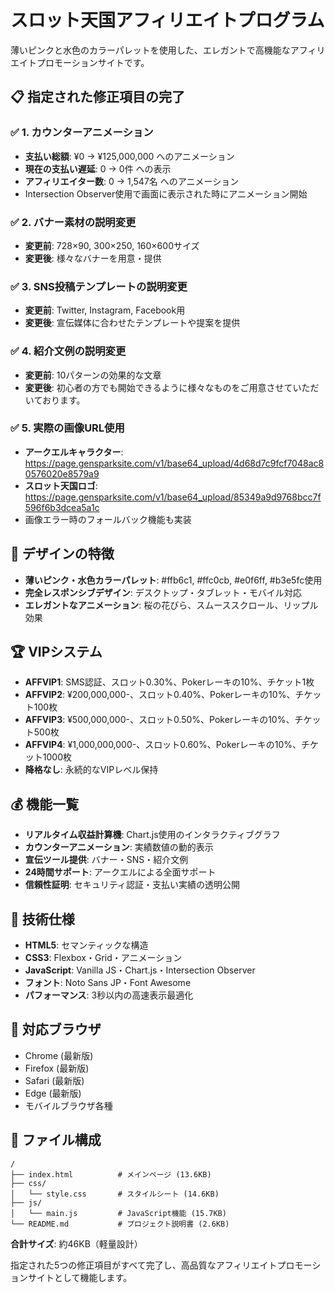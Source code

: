 # スロット天国アフィリエイトプログラム

薄いピンクと水色のカラーパレットを使用した、エレガントで高機能なアフィリエイトプロモーションサイトです。

## 📋 指定された修正項目の完了

### ✅ 1. カウンターアニメーション
- **支払い総額**: ¥0 → ¥125,000,000 へのアニメーション
- **現在の支払い遅延**: 0 → 0件 への表示
- **アフィリエイター数**: 0 → 1,547名 へのアニメーション
- Intersection Observer使用で画面に表示された時にアニメーション開始

### ✅ 2. バナー素材の説明変更
- **変更前**: 728×90, 300×250, 160×600サイズ
- **変更後**: 様々なバナーを用意・提供

### ✅ 3. SNS投稿テンプレートの説明変更
- **変更前**: Twitter, Instagram, Facebook用
- **変更後**: 宣伝媒体に合わせたテンプレートや提案を提供

### ✅ 4. 紹介文例の説明変更
- **変更前**: 10パターンの効果的な文章
- **変更後**: 初心者の方でも開始できるように様々なものをご用意させていただいております。

### ✅ 5. 実際の画像URL使用
- **アークエルキャラクター**: https://page.gensparksite.com/v1/base64_upload/4d68d7c9fcf7048ac80576020e8579a9
- **スロット天国ロゴ**: https://page.gensparksite.com/v1/base64_upload/85349a9d9768bcc7f596f6b3dcea5a1c
- 画像エラー時のフォールバック機能も実装

## 🌸 デザインの特徴

- **薄いピンク・水色カラーパレット**: #ffb6c1, #ffc0cb, #e0f6ff, #b3e5fc使用
- **完全レスポンシブデザイン**: デスクトップ・タブレット・モバイル対応
- **エレガントなアニメーション**: 桜の花びら、スムーススクロール、リップル効果

## 🏆 VIPシステム

- **AFFVIP1**: SMS認証、スロット0.30%、Pokerレーキの10%、チケット1枚
- **AFFVIP2**: ¥200,000,000-、スロット0.40%、Pokerレーキの10%、チケット100枚
- **AFFVIP3**: ¥500,000,000-、スロット0.50%、Pokerレーキの10%、チケット500枚
- **AFFVIP4**: ¥1,000,000,000-、スロット0.60%、Pokerレーキの10%、チケット1000枚
- **降格なし**: 永続的なVIPレベル保持

## 💰 機能一覧

- **リアルタイム収益計算機**: Chart.js使用のインタラクティブグラフ
- **カウンターアニメーション**: 実績数値の動的表示
- **宣伝ツール提供**: バナー・SNS・紹介文例
- **24時間サポート**: アークエルによる全面サポート
- **信頼性証明**: セキュリティ認証・支払い実績の透明公開

## 🚀 技術仕様

- **HTML5**: セマンティックな構造
- **CSS3**: Flexbox・Grid・アニメーション
- **JavaScript**: Vanilla JS・Chart.js・Intersection Observer
- **フォント**: Noto Sans JP・Font Awesome
- **パフォーマンス**: 3秒以内の高速表示最適化

## 📱 対応ブラウザ

- Chrome (最新版)
- Firefox (最新版) 
- Safari (最新版)
- Edge (最新版)
- モバイルブラウザ各種

## 📁 ファイル構成

```
/
├── index.html          # メインページ (13.6KB)
├── css/
│   └── style.css       # スタイルシート (14.6KB)
├── js/
│   └── main.js         # JavaScript機能 (15.7KB)
└── README.md           # プロジェクト説明書 (2.6KB)
```

**合計サイズ**: 約46KB（軽量設計）

指定された5つの修正項目がすべて完了し、高品質なアフィリエイトプロモーションサイトとして機能します。